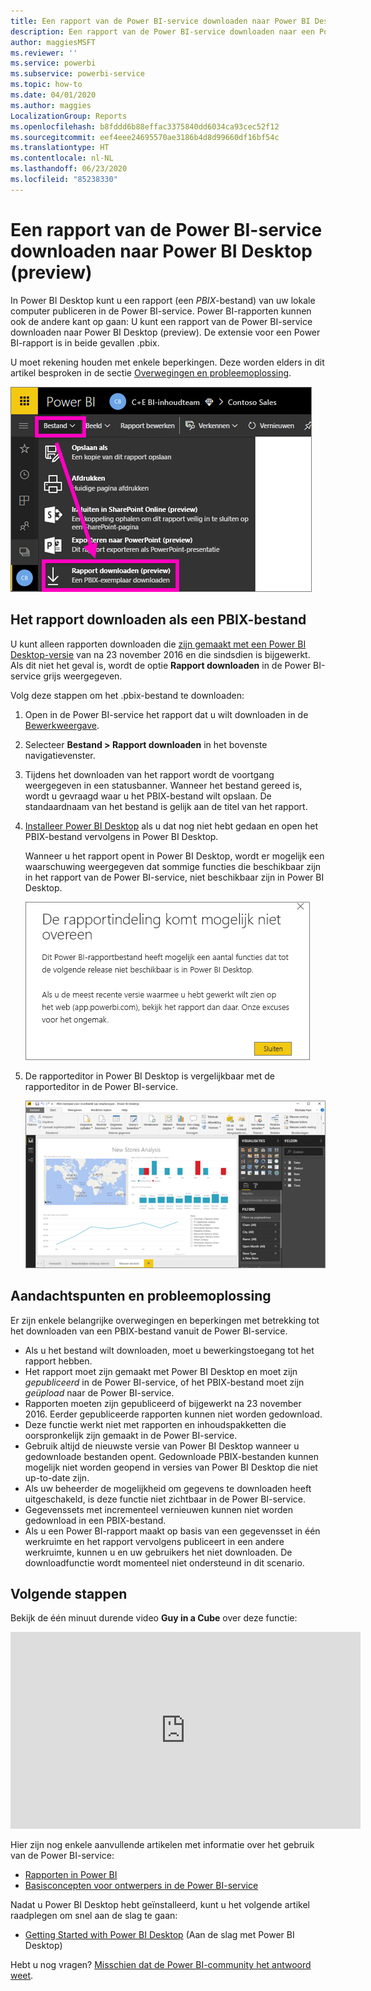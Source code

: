 ```yaml
---
title: Een rapport van de Power BI-service downloaden naar Power BI Desktop (preview)
description: Een rapport van de Power BI-service downloaden naar een Power BI Desktop-bestand
author: maggiesMSFT
ms.reviewer: ''
ms.service: powerbi
ms.subservice: powerbi-service
ms.topic: how-to
ms.date: 04/01/2020
ms.author: maggies
LocalizationGroup: Reports
ms.openlocfilehash: b8fddd6b88effac3375840dd6034ca93cec52f12
ms.sourcegitcommit: eef4eee24695570ae3186b4d8d99660df16bf54c
ms.translationtype: HT
ms.contentlocale: nl-NL
ms.lasthandoff: 06/23/2020
ms.locfileid: "85238330"
---
```

# <a name="download-a-report-from-the-power-bi-service-to-power-bi-desktop-preview"></a>Een rapport van de Power BI-service downloaden naar Power BI Desktop (preview)
In Power BI Desktop kunt u een rapport (een *PBIX*-bestand) van uw lokale computer publiceren in de Power BI-service. Power BI-rapporten kunnen ook de andere kant op gaan: U kunt een rapport van de Power BI-service downloaden naar Power BI Desktop (preview). De extensie voor een Power BI-rapport is in beide gevallen .pbix.

U moet rekening houden met enkele beperkingen. Deze worden elders in dit artikel besproken in de sectie [Overwegingen en probleemoplossing](#considerations-and-troubleshooting).

![Vervolgkeuzelijst Bestand](media/service-export-to-pbix/power-bi-file-export.png)

## <a name="download-the-report-as-a-pbix-file"></a>Het rapport downloaden als een PBIX-bestand

U kunt alleen rapporten downloaden die [zijn gemaakt met een Power BI Desktop-versie](/learn/modules/publish-share-power-bi/2-publish-reports) van na 23 november 2016 en die sindsdien is bijgewerkt. Als dit niet het geval is, wordt de optie **Rapport downloaden** in de Power BI-service grijs weergegeven.

Volg deze stappen om het .pbix-bestand te downloaden:

1. Open in de Power BI-service het rapport dat u wilt downloaden in de [Bewerkweergave](https://docs.microsoft.com/power-bi/service-interact-with-a-report-in-editing-view).

2. Selecteer **Bestand > Rapport downloaden** in het bovenste navigatievenster.
   
3. Tijdens het downloaden van het rapport wordt de voortgang weergegeven in een statusbanner. Wanneer het bestand gereed is, wordt u gevraagd waar u het PBIX-bestand wilt opslaan. De standaardnaam van het bestand is gelijk aan de titel van het rapport.
   
4. [Installeer Power BI Desktop](../fundamentals/desktop-get-the-desktop.md) als u dat nog niet hebt gedaan en open het PBIX-bestand vervolgens in Power BI Desktop.
   
    Wanneer u het rapport opent in Power BI Desktop, wordt er mogelijk een waarschuwing weergegeven dat sommige functies die beschikbaar zijn in het rapport van de Power BI-service, niet beschikbaar zijn in Power BI Desktop.
   
    ![Waarschuwingsvenster](media/service-export-to-pbix/power-bi-export-to-pbix_2.png)

5. De rapporteditor in Power BI Desktop is vergelijkbaar met de rapporteditor in de Power BI-service.  
   
    ![De rapporteditor van Power BI Desktop](media/service-export-to-pbix/power-bi-desktop.png)

## <a name="considerations-and-troubleshooting"></a>Aandachtspunten en probleemoplossing
Er zijn enkele belangrijke overwegingen en beperkingen met betrekking tot het downloaden van een PBIX-bestand vanuit de Power BI-service.

* Als u het bestand wilt downloaden, moet u bewerkingstoegang tot het rapport hebben.
* Het rapport moet zijn gemaakt met Power BI Desktop en moet zijn *gepubliceerd* in de Power BI-service, of het PBIX-bestand moet zijn *geüpload* naar de Power BI-service.
* Rapporten moeten zijn gepubliceerd of bijgewerkt na 23 november 2016. Eerder gepubliceerde rapporten kunnen niet worden gedownload.
* Deze functie werkt niet met rapporten en inhoudspakketten die oorspronkelijk zijn gemaakt in de Power BI-service.
* Gebruik altijd de nieuwste versie van Power BI Desktop wanneer u gedownloade bestanden opent. Gedownloade PBIX-bestanden kunnen mogelijk niet worden geopend in versies van Power BI Desktop die niet up-to-date zijn.
* Als uw beheerder de mogelijkheid om gegevens te downloaden heeft uitgeschakeld, is deze functie niet zichtbaar in de Power BI-service.
* Gegevenssets met incrementeel vernieuwen kunnen niet worden gedownload in een PBIX-bestand.
* Als u een Power BI-rapport maakt op basis van een gegevensset in één werkruimte en het rapport vervolgens publiceert in een andere werkruimte, kunnen u en uw gebruikers het niet downloaden. De downloadfunctie wordt momenteel niet ondersteund in dit scenario.

## <a name="next-steps"></a>Volgende stappen
Bekijk de één minuut durende video **Guy in a Cube** over deze functie:

<iframe width="560" height="315" src="https://www.youtube.com/embed/ymWqU5jiUl0" frameborder="0" allowfullscreen></iframe>

Hier zijn nog enkele aanvullende artikelen met informatie over het gebruik van de Power BI-service:

* [Rapporten in Power BI](../consumer/end-user-reports.md)
* [Basisconcepten voor ontwerpers in de Power BI-service](../fundamentals/service-basic-concepts.md)

Nadat u Power BI Desktop hebt geïnstalleerd, kunt u het volgende artikel raadplegen om snel aan de slag te gaan:

* [Getting Started with Power BI Desktop](../fundamentals/desktop-getting-started.md) (Aan de slag met Power BI Desktop)

Hebt u nog vragen? [Misschien dat de Power BI-community het antwoord weet](https://community.powerbi.com/).
